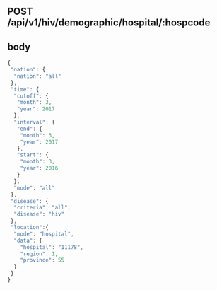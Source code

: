 ## POST /api/v1/hiv/demographic/hospital/:hospcode             
## body
``` javascript
{
 "nation": {
  "nation": "all"
 },
 "time": {
  "cutoff": {
   "month": 3,
   "year": 2017
  },
  "interval": {
   "end": {
    "month": 3,
    "year": 2017
   },
   "start": {
    "month": 3,
    "year": 2016
   }
  },
  "mode": "all"
 },
 "disease": {
  "criteria": "all",
  "disease": "hiv"
 },
 "location":{
  "mode": "hospital",
  "data": {
  	"hospital": "11178",
  	"region": 1,
  	"province": 55
  }
 }
}
```
